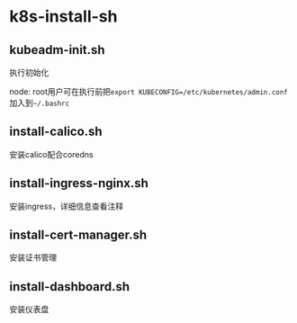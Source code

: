 # k8s-install-sh

## kubeadm-init.sh

执行初始化

node: root用户可在执行前把`export KUBECONFIG=/etc/kubernetes/admin.conf`加入到`~/.bashrc`

## install-calico.sh

安装calico配合coredns

## install-ingress-nginx.sh

安装ingress，详细信息查看注释

## install-cert-manager.sh

安装证书管理

## install-dashboard.sh

安装仪表盘
